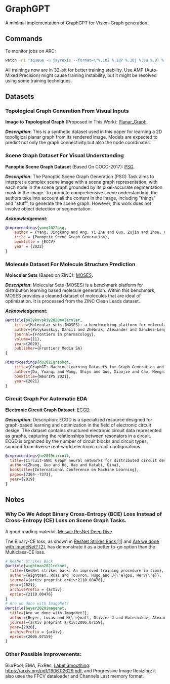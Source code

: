# GraphGPT
A minimal implementation of GraphGPT for Vision-Graph generation.

## Commands
To monitor jobs on ARC: 
```cmd
watch -n1 "squeue -u jayroxis --format=\"%.10i %.10P %.30j %.8u %.8T %.8M %.10l %12R\""
```
All trainings now are in 32-bit for better training stability. Use AMP (Auto-Mixed Precision) might cause training instability, but it might be resolved using some training techniques.

## Datasets

### Topological Graph Generation From Visual Inputs
**Image to Topological Graph** (Proposed in This Work): [Planar_Graph](data/planar_graph.py).

***Description***: This is a synthetic dataset used in this paper for learning a 2D topoligical planar graph from its rendered image. Models are expected to predict not only the graph connectivity but also the node coordinates.

### Scene Graph Dataset For Visual Understanding
**Panoptic Scene Graph Dataset** (Based On COCO-2017): [PSG](https://github.com/Jingkang50/OpenPSG).

***Description***: The Panoptic Scene Graph Generation (PSG) Task aims to interpret a complex scene image with a scene graph representation, with each node in the scene graph grounded by its pixel-accurate segmentation mask in the image. To promote comprehensive scene understanding, the authors take into account all the content in the image, including "things" and "stuff", to generate the scene graph. However, this work does not involve object detection or segmentation.

***Acknowledgement:***
```bibtex
@inproceedings{yang2022psg,
    author = {Yang, Jingkang and Ang, Yi Zhe and Guo, Zujin and Zhou, Kaiyang and Zhang, Wayne and Liu, Ziwei},
    title = {Panoptic Scene Graph Generation},
    booktitle = {ECCV}
    year = {2022}
}
```

### Molecule Dataset For Molecule Structure Prediction
**Molecular Sets** (Based on ZINC): [MOSES](https://graphgt.github.io/molecule.html).

***Description***: Molecular Sets (MOSES) is a benchmark platform for distribution learning based molecule generation. Within this benchmark, MOSES provides a cleaned dataset of molecules that are ideal of optimization. It is processed from the ZINC Clean Leads dataset.

***Acknowledgement:***
```bibtex
@article{polykovskiy2020molecular,
    title={Molecular sets (MOSES): a benchmarking platform for molecular generation models},
    author={Polykovskiy, Daniil and Zhebrak, Alexander and Sanchez-Lengeling, Benjamin and Golovanov, Sergey and Tatanov, Oktai and Belyaev, Sergey and Kurbanov, Ruslan and Artamonov, Andrew and Aladinskiy, Vladimir and Veselov, Mark and others},
    journal={Frontiers in pharmacology},
    volume={11},
    year={2020},
    publisher={Frontiers Media SA}
}

@inproceedings{du2021graphgt,
    title={GraphGT: Machine Learning Datasets for Graph Generation and Transformation},
    author={Du, Yuanqi and Wang, Shiyu and Guo, Xiaojie and Cao, Hengning and Hu, Shujie and Jiang, Junji and Varala, Aishwarya and Angirekula, Abhinav and Zhao, Liang},
    booktitle={NeurIPS 2021},
    year={2021}
} 
```

### Circuit Graph For Automatic EDA


**Electronic Circuit Graph Dataset**: [ECGD](https://github.com/hehaodele/circuit-gnn).

***Description***: Description: ECGD is a specialized resource designed for graph-based learning and optimization in the field of electronic circuit design. The dataset contains structured electronic circuit data represented as graphs, capturing the relationships between resonators in a circuit. ECGD is organized by the number of circuit blocks and circuit types, sourced from diverse real-world electronic circuit configurations.

```bibtex
@inproceedings{he2019circuit,
  title={Circuit-GNN: Graph neural networks for distributed circuit design},
  author={Zhang, Guo and He, Hao and Katabi, Dina},
  booktitle={International Conference on Machine Learning},
  pages={7364--7373},
  year={2019}
}
```
## Notes

### Why Do We Adopt **Binary Cross-Entropy (BCE)** Loss Instead of **Cross-Entropy (CE)** Loss on Scene Graph Tasks.

A good reading material: [Mosaic ResNet Deep Dive](https://www.mosaicml.com/blog/mosaic-resnet-deep-dive).

The Binary-CE loss, as shown in [ResNet Strikes Back [1]](https://arxiv.org/abs/2110.00476) and [Are we done with ImageNet? [2]](https://arxiv.org/abs/2006.07159), has demonstrate it as a better to-go option than the Multiclass-CE loss.

```bibtex
# ResNet Strikes Back
@article{wightman2021resnet,
  title={ResNet strikes back: An improved training procedure in timm},
  author={Wightman, Ross and Touvron, Hugo and J{\'e}gou, Herv{\'e}},
  journal={arXiv preprint arXiv:2110.00476},
  year={2021},
  archivePrefix = {arXiv},
  eprint={2110.00476}
}
# Are we done with ImageNet?
@article{beyer2020imagenet,
  title={Are we done with ImageNet?},
  author={Beyer, Lucas and H{\'e}naff, Olivier J and Kolesnikov, Alexander and Zhai, Xiaohua and van den Oord, Aaron},
  journal={arXiv preprint arXiv:2006.07159},
  year={2020},
  archivePrefix = {arXiv},
  eprint={2006.07159}
}
```
### Other Possible Improvements:

BlurPool, EMA, FixRes, [Label Smoothing](https://arxiv.org/abs/1512.00567): https://arxiv.org/pdf/1906.02629.pdf, and Progressive Image Resizing; it also uses the FFCV dataloader and Channels Last memory format.
